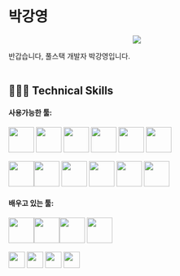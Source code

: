 # 박강영

<p align='center'>
    <img src="https://capsule-render.vercel.app/api?type=waving&color=auto&height=300&section=header&text=WELCOME&fontSize=90&animation=fadeIn&fontAlignY=38&descAlignY=51&descAlign=62"/>
</p>


반갑습니다, 풀스택 개발자 박강영입니다.   
<br>

## 👩🏻‍💻 Technical Skills

#### 사용가능한 툴:
<img src="https://cdn.jsdelivr.net/gh/devicons/devicon/icons/html5/html5-original-wordmark.svg" width="50" /> <img src="https://cdn.jsdelivr.net/gh/devicons/devicon/icons/css3/css3-original-wordmark.svg" width="50" />   <img src="https://v2.ko.vuejs.org/images/logo.png" width="50" />  <img src="https://encrypted-tbn1.gstatic.com/images?q=tbn:ANd9GcTPlKO7xqHBn1CLuAup6bJa3vx2eMHd9z5awKZ1txuuwVBgWcBL" width="50" />  <img src="https://cdn.jsdelivr.net/gh/devicons/devicon/icons/javascript/javascript-original.svg" width="50" /> <img src="https://cdn.jsdelivr.net/gh/devicons/devicon/icons/jquery/jquery-original-wordmark.svg" width="50" /> 

<img src="https://cdn.jsdelivr.net/gh/devicons/devicon/icons/vscode/vscode-original-wordmark.svg" width="50" /><img src="https://cdn.jsdelivr.net/gh/devicons/devicon/icons/git/git-original.svg" width="50" /> <img src="https://cdn.jsdelivr.net/gh/devicons/devicon/icons/github/github-original.svg" width="50" /> <img src="https://cdn.jsdelivr.net/gh/devicons/devicon/icons/java/java-original.svg" width="50" /> <img src="https://cdn.jsdelivr.net/gh/devicons/devicon/icons/spring/spring-original.svg" width="50" /> <img src="https://cdn.jsdelivr.net/gh/devicons/devicon/icons/oracle/oracle-original.svg" width="50" />
















#### 배우고 있는 툴:
<img src="https://cdn.jsdelivr.net/gh/devicons/devicon/icons/react/react-original.svg" width="50" /><img src="https://nodejs.org/static/logos/nodejsStackedDark.svg" width="50" /><img src="https://cdn.jsdelivr.net/gh/devicons/devicon/icons/tomcat/tomcat-original-wordmark.svg" width="50" />  <img src="https://cdn.jsdelivr.net/gh/devicons/devicon/icons/mongodb/mongodb-original-wordmark.svg" width="50" />

 <img src="https://cdn.jsdelivr.net/gh/devicons/devicon/icons/python/python-original.svg" width="32" /> <img src="https://cdn.jsdelivr.net/gh/devicons/devicon/icons/firebase/firebase-plain.svg" width="32" /> <img src="https://cdn.jsdelivr.net/gh/devicons/devicon/icons/mysql/mysql-original-wordmark.svg" width="32" /> <img src="https://cdn.jsdelivr.net/gh/devicons/devicon/icons/graphql/graphql-plain-wordmark.svg" width="32" />
